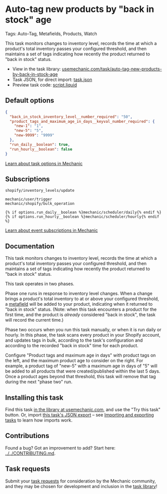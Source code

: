 # Auto-tag new products by "back in stock" age

Tags: Auto-Tag, Metafields, Products, Watch

This task monitors changes to inventory level, records the time at which a product's total inventory passes your configured threshold, and then maintains a set of tags indicating how recently the product returned to "back in stock" status.

* View in the task library: [usemechanic.com/task/auto-tag-new-products-by-back-in-stock-age](https://usemechanic.com/task/auto-tag-new-products-by-back-in-stock-age)
* Task JSON, for direct import: [task.json](../../tasks/auto-tag-new-products-by-back-in-stock-age.json)
* Preview task code: [script.liquid](./script.liquid)

## Default options

```json
{
  "back_in_stock_inventory_level__number_required": "50",
  "product_tags_and_maximum_age_in_days__keyval_number_required": {
    "new-1": "1",
    "new-5": "5",
    "new-9999": "9999"
  },
  "run_daily__boolean": true,
  "run_hourly__boolean": false
}
```

[Learn about task options in Mechanic](https://docs.usemechanic.com/article/471-task-options)

## Subscriptions

```liquid
shopify/inventory_levels/update

mechanic/user/trigger
mechanic/shopify/bulk_operation

{% if options.run_daily__boolean %}mechanic/scheduler/daily{% endif %}
{% if options.run_hourly__boolean %}mechanic/scheduler/hourly{% endif %}
```

[Learn about event subscriptions in Mechanic](https://docs.usemechanic.com/article/408-subscriptions)

## Documentation

This task monitors changes to inventory level, records the time at which a product's total inventory passes your configured threshold, and then maintains a set of tags indicating how recently the product returned to "back in stock" status.

This task operates in two phases.

Phase one runs in response to inventory level changes. When a change brings a product's total inventory to at or above your configured threshold, a [metafield](https://help.shopify.com/en/manual/metafields) will be added to your product, indicating when it returned to "back in stock" status. (Note: when this task encounters a product for the first time, and the product is _already_ considered "back in stock", the task will record the current time.)

Phase two occurs when you run this task manually, or when it is run daily or hourly. In this phase, the task scans every product in your Shopify account, and updates tags in bulk, according to the task's configuration and according to the recorded "back in stock" time for each product.

Configure "Product tags and maximum age in days" with product tags on the left, and the maximum product age to consider on the right. For example, a product tag of "new-5" with a maximum age in days of "5" will be added to all products that were created/published within the last 5 days. Once a product ages beyond that threshold, this task will remove that tag during the next "phase two" run.

## Installing this task

Find this task [in the library at usemechanic.com](https://usemechanic.com/task/auto-tag-new-products-by-back-in-stock-age), and use the "Try this task" button. Or, import [this task's JSON export](../../tasks/auto-tag-new-products-by-back-in-stock-age.json) – see [Importing and exporting tasks](https://docs.usemechanic.com/article/505-importing-and-exporting-tasks) to learn how imports work.

## Contributions

Found a bug? Got an improvement to add? Start here: [../../CONTRIBUTING.md](../../CONTRIBUTING.md).

## Task requests

Submit your [task requests](https://mechanic.canny.io/task-requests) for consideration by the Mechanic community, and they may be chosen for development and inclusion in the [task library](https://tasks.mechanic.dev/)!
